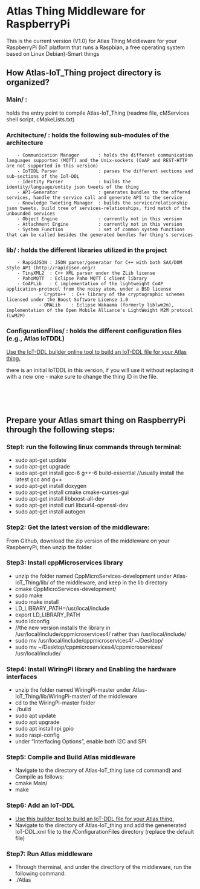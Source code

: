 # Atlas Thing Middleware for RaspberryPi

This is the current version (V1.0) for Atlas Thing Middleware for your RaspberryPi (IoT platform that runs a Raspbian, a free operating system based on Linux Debian)-Smart things

## How Atlas-IoT_Thing project directory is organized?

### Main/ : 
holds the entry point to compile Atlas-IoT_Thing  (readme file, cMServices shell script, cMakeLists.txt)

### Architecture/ : holds the following sub-modules of the architecture
		- Communication Manager       : holds the different communication languages supported (MQTT) and the Unix-sockets (CoAP and REST-HTTP are not supported in this version)
		- IoTDDL Parser               : parses the different sections and sub-sections of the IoT-DDL
		- Identity Parser             : builds the identity/language/entity json tweets of the thing
		- API-Generator               : generates bundles to the offered services, handle the service call and generate API to the service 
		- Knowledge Tweeting Manager  : builds the service/relationship json tweets, build tree of services-relationships, find match of the unbounded services
		- Object Engine               : currently not in this version
		- Attachment Engine           : currently not in this version
		- System Function             : set of common system functions that can be called besides the generated bundles for thing's services

### lib/ : holds the different libraries utilized in the project
		- RapidJSON : JSON parser/generator for C++ with both SAX/DOM style API (http://rapidjson.org/)
		- TinyXML2  : C++ XML parser under the ZLib license
		- PahoMQTT  : Eclipse Paho MQTT C client library
		- CoAPLib   : C implementation of the lightweight CoAP application-protocol from the noisy atom, under a BSD license
                - Crypto++  : C++ library of the cryptographic schemes licensed under the Boost Software License 1.0
                - OMALib    : Eclipse Wakaama (formerly liblwm2m), implementation of the Open Mobile Alliance's LightWeight M2M protocol (LwM2M)

### ConfigurationFiles/ : holds the different configuration files (e.g., Atlas IoTDDL) 
[Use the IoT-DDL builder online tool to build an IoT-DDL file for your Atlas thing.](https://atlasframework.github.io/IoT-DDL/DDL_Builder/builder.html)

there is an initial IoTDDL in this version, if you will use it without replacing it with a new one - make sure to change the thing ID in the file.

<br/>
<br/>
<br/>


## Prepare your Atlas smart thing on RaspberryPi through the following steps:


### Step1: run the following linux commands through terminal:

- sudo apt-get update
- sudo apt-get upgrade
- sudo apt-get install gcc-6 g++-6 build-essential    //usually install the latest gcc and g++                                 
 - sudo apt-get install doxygen
 - sudo apt-get install cmake cmake-curses-gui
 - sudo apt-get install libboost-all-dev
 - sudo apt-get install curl libcurl4-openssl-dev
 - sudo apt-get install autogen

### Step2: Get the latest version of the middleware:
From Github, download the zip version of the middleware on your RaspberryPi, then unzip the folder.

### Step3: Install cppMicroservices library
 - unzip the folder named CppMicroServices-development under Atlas-IoT_Thing/lib/ of the middleware, and keep in the lib directory
 - cmake CppMicroServices-development/
 - sudo make
 - sudo make install
 - LD_LIBRARY_PATH=/usr/local/include
 - export LD_LIBRARY_PATH
 - sudo ldconfig
 - //the new version installs the library in /usr/local/include/cppmicroservices4/ rather than /usr/local/include/
 - sudo mv /usr/local/include/cppmicroservices4/ ~/Desktop/
 - sudo mv ~/Desktop/cppmicroservices4/cppmicroservices/ /usr/local/include/


### Step4: Install WiringPi library and Enabling the hardware interfaces
 - unzip the folder named WiringPi-master under Atlas-IoT_Thing/lib/WiringPi-master/ of the middleware
 - cd to the WiringPi-master folder
 - ./build
 - sudo apt update
 - sudo apt upgrade
 - sudo apt install rpi.gpio
 - sudo raspi-config
 - under “Interfacing Options”, enable both I2C and SPI

### Step5: Compile and Build Atlas middleware
 - Navigate to the directory of Atlas-IoT_thing (use cd command) and Compile as follows:
 - cmake Main/
 - make

### Step6: Add an IoT-DDL
 - [Use this builder tool to build an IoT-DDL file for your Atlas thing.](https://atlasframework.github.io/IoT-DDL/DDL_Builder/builder.html)
 - Navigate to the directory of Atlas-IoT_thing and add the genenerated IoT-DDL.xml file to the /ConfigurationFiles directory (replace the default file)
 
### Step7: Run Atlas middleware
 - Through therminal, and under the directlory of the middleware, run the following command:
 - ./Atlas





